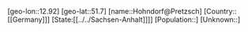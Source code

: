 ﻿---
location: [51.7,12.92]
type: City
tags:
- geo/City


SpocWebEntityId: 30994
isDeleted: false
confidential: public

---
[geo-lon::12.92]
[geo-lat::51.7]
[name::Hohndorf@Pretzsch]
[Country::[[Germany]]]
[State:[[../../Sachsen-Anhalt]]]]
[Population::]
[Unknown::]

